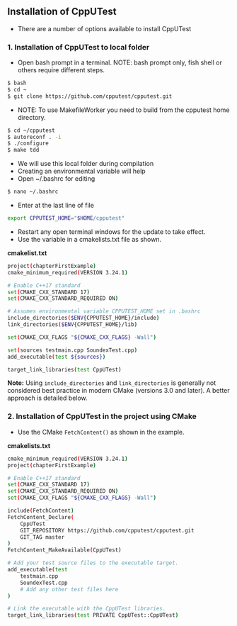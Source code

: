 ## Installation of CppUTest

- There are a number of options available to install CppUTest


### 1. Installation of CppUTest to local folder

- Open bash prompt in a terminal. NOTE: bash prompt only, fish shell or others require different steps.
```bash
$ bash
$ cd ~
$ git clone https://github.com/cpputest/cpputest.git
```
- NOTE: To use MakefileWorker you need to build from the cpputest home directory.

```bash
$ cd ~/cpputest
$ autoreconf . -i
$ ./configure
$ make tdd
```
- We will use this local folder during compilation
- Creating an environmental variable will help
- Open ~/.bashrc for editing

```bash
$ nano ~/.bashrc
```
- Enter at the last line of file
```bash
export CPPUTEST_HOME="$HOME/cpputest"
```
- Restart any open terminal windows for the update to take effect.
- Use the variable in a cmakelists.txt file as shown.

**cmakelist.txt**
```bash
project(chapterFirstExample)
cmake_minimum_required(VERSION 3.24.1)

# Enable C++17 standard
set(CMAKE_CXX_STANDARD 17)
set(CMAKE_CXX_STANDARD_REQUIRED ON)

# Assumes environmental variable CPPUTEST_HOME set in .bashrc
include_directories($ENV{CPPUTEST_HOME}/include)
link_directories($ENV{CPPUTEST_HOME}/lib)

set(CMAKE_CXX_FLAGS "${CMAXE_CXX_FLAGS} -Wall")

set(sources testmain.cpp SoundexTest.cpp)
add_executable(test ${sources})

target_link_libraries(test CppUTest)
```

**Note:** Using `include_directories` and `link_directories` is generally not considered best practice in modern CMake (versions 3.0 and later). A better approach is detailed below.

### 2. Installation of CppUTest in the project using CMake

- Use the CMake `FetchContent()` as shown in the example.

**cmakelists.txt**
```bash
cmake_minimum_required(VERSION 3.24.1)
project(chapterFirstExample)

# Enable C++17 standard
set(CMAKE_CXX_STANDARD 17)
set(CMAKE_CXX_STANDARD_REQUIRED ON)
set(CMAKE_CXX_FLAGS "${CMAXE_CXX_FLAGS} -Wall")

include(FetchContent)
FetchContent_Declare(
    CppUTest
    GIT_REPOSITORY https://github.com/cpputest/cpputest.git
    GIT_TAG master
)
FetchContent_MakeAvailable(CppUTest)

# Add your test source files to the executable target.
add_executable(test
    testmain.cpp
    SoundexTest.cpp
    # Add any other test files here
)

# Link the executable with the CppUTest libraries.
target_link_libraries(test PRIVATE CppUTest::CppUTest)
```